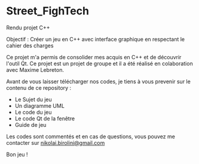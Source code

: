 # Street_FighTech

Rendu projet C++

Objectif : Créer un jeu en C++ avec interface graphique en respectant le cahier des charges

Ce projet m'a permis de consolider mes acquis en C++ et de découvrir l'outil Qt.
Ce projet est un projet de groupe et il a été réalisé en colaboration avec Maxime Lebreton.

Avant de vous laisser télécharger nos codes, je tiens à vous prevenir sur le contenu de ce repository :

- Le Sujet du jeu
- Un diagramme UML
- Le code du jeu
- Le code Qt de la fenêtre
- Guide de jeu

Les codes sont commentés et en cas de questions, vous pouvez me contacter sur nikolai.birolini@gmail.com

Bon jeu !
